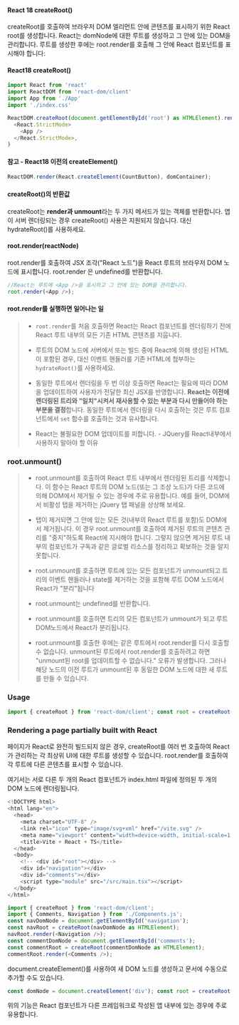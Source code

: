 #### React 18 createRoot()
createRoot를 호출하여 브라우저 DOM 엘리먼트 안에 콘텐츠를 표시하기 위한 React root를 생성합니다.
React는 domNode에 대한 루트를 생성하고 그 안에 있는 DOM을 관리합니다. 루트를 생성한 후에는 root.render를 호출해 그 안에 React 컴포넌트를 표시해야 합니다:

#### React18 createRoot() 
```javascript
import React from 'react'
import ReactDOM from 'react-dom/client'
import App from './App'
import './index.css'

ReactDOM.createRoot(document.getElementById('root') as HTMLElement).render(
  <React.StrictMode>
    <App />
  </React.StrictMode>,
)
```

#### 참고 - React18 이전의 createElement() 
```javascript
ReactDOM.render(React.createElement(CountButton), domContainer);
```


#### createRoot()의 반환값
createRoot는 **render과 unmount**라는 두 가지 메서드가 있는 객체를 반환합니다.
앱이 서버 렌더링되는 경우 createRoot() 사용은 지원되지 않습니다. 대신 hydrateRoot()를 사용하세요.

#### root.render(reactNode)
root.render를 호출하여 JSX 조각("React 노드")을 React 루트의 브라우저 DOM 노드에 표시합니다.
root.render 은 undefined를 반환합니다.
```javascript
//React는 루트에 <App />을 표시하고 그 안에 있는 DOM을 관리합니다.
root.render(<App />);
```

#### root.render를 실행하면 일어나는 일
> -  `root.render`를 처음 호출하면 React는 React 컴포넌트를 렌더링하기 전에 React 루트 내부의 모든 기존 HTML 콘텐츠를 지웁니다. 
> 
> - 루트의 DOM 노드에 서버에서 또는 빌드 중에 React에 의해 생성된 HTML이 포함된 경우, 대신 이벤트 핸들러를 기존 HTML에 첨부하는 `hydrateRoot()`를 사용하세요.
> 
> - 동일한 루트에서 렌더링을 두 번 이상 호출하면 React는 필요에 따라 DOM을 업데이트하여 사용자가 전달한 최신 JSX를 반영합니다. **React는 이전에 렌더링된 트리와 "일치"시켜서 재사용할 수 있는 부분과 다시 만들어야 하는 부분을 결정**합니다. 동일한 루트에서 렌더링을 다시 호출하는 것은 루트 컴포넌트에서 `set` 함수를 호출하는 것과 유사합니다.
> 
> - React는 불필요한 DOM 업데이트를 피합니다. - JQuery를 React내부에서 사용하지 말아야 할 이유

### root.unmount()
>- root.unmount를 호출하여 React 루트 내부에서 렌더링된 트리를 삭제합니다. 이 함수는 React 루트의 DOM 노드(또는 그 조상 노드)가 다른 코드에 의해 DOM에서 제거될 수 있는 경우에 주로 유용합니다. 예를 들어, DOM에서 비활성 탭을 제거하는 jQuery 탭 패널을 상상해 보세요. 
>
>- 탭이 제거되면 그 안에 있는 모든 것(내부의 React 루트를 포함)도 DOM에서 제거됩니다. 
>이 경우 root.unmount를 호출하여 제거된 루트의 콘텐츠 관리를 "중지"하도록 React에 지시해야 합니다. 그렇지 않으면 제거된 루트 내부의 컴포넌트가 구독과 같은 글로벌 리소스를 정리하고 확보하는 것을 알지 못합니다.
>
>- root.unmount를 호출하면 루트에 있는 모든 컴포넌트가 unmount되고 트리의 이벤트 핸들러나 state를 제거하는 것을 포함해 루트 DOM 노드에서 React가 "분리"됩니다
>- root.unmount는 undefined를 반환합니다.
>- root.unmount를 호출하면 트리의 모든 컴포넌트가 unmount가 되고 루트 DOM노드에서 React가 분리됩니다.
>- root.unmount를 호출한 후에는 같은 루트에서 root.render를 다시 호출할 수 없습니다. unmount된 루트에서 root.render를 호출하려고 하면 "unmount된 root를 업데이트할 수 없습니다." 오류가 발생합니다. 그러나 해당 노드의 이전 루트가 unmount된 후 동일한 DOM 노드에 대한 새 루트를 만들 수 있습니다.


### Usage
```javascript
import { createRoot } from 'react-dom/client'; const root = createRoot(document.getElementById('root')); root.render(<App />);
```



### Rendering a page partially built with React
페이지가 React로 완전히 빌드되지 않은 경우, createRoot를 여러 번 호출하여 React가 관리하는 각 최상위 UI에 대한 루트를 생성할 수 있습니다. root.render를 호출하여 각 루트에 다른 콘텐츠를 표시할 수 있습니다.

여기서는 서로 다른 두 개의 React 컴포넌트가 index.html 파일에 정의된 두 개의 DOM 노드에 렌더링됩니다.
```javascript
<!DOCTYPE html>
<html lang="en">
  <head>
    <meta charset="UTF-8" />
    <link rel="icon" type="image/svg+xml" href="/vite.svg" />
    <meta name="viewport" content="width=device-width, initial-scale=1.0" />
    <title>Vite + React + TS</title>
  </head>
  <body>
    <!-- <div id="root"></div> -->
    <div id="navigation"></div>
    <div id="comments"></div>
    <script type="module" src="/src/main.tsx"></script>
  </body>
</html>
```

```javascript
import { createRoot } from 'react-dom/client';
import { Comments, Navigation } from './Components.js';
const navDomNode = document.getElementById('navigation');
const navRoot = createRoot(navDomNode as HTMLElement);
navRoot.render(<Navigation />);
const commentDomNode = document.getElementById('comments');
const commentRoot = createRoot(commentDomNode as HTMLElement);
commentRoot.render(<Comments />);
```

document.createElement()를 사용하여 새 DOM 노드를 생성하고 문서에 수동으로 추가할 수도 있습니다.

```javascript
const domNode = document.createElement('div'); const root = createRoot(domNode); root.render(<Comment />); document.body.appendChild(domNode); // You can add it anywhere in the document
```

위의 기능은 React 컴포넌트가 다른 프레임워크로 작성된 앱 내부에 있는 경우에 주로 유용합니다.